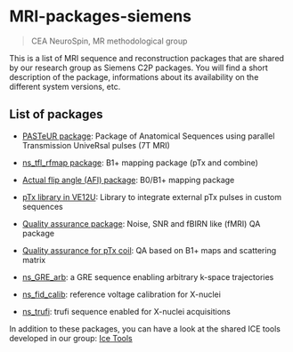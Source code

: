 # MRI-packages-siemens
> CEA NeuroSpin, MR methodological group

This is a list of MRI sequence and reconstruction packages that are shared by our research group as Siemens C2P packages. You will find a short description of the package, informations about its availability on the different system versions, etc.

## List of packages

- [PASTeUR package](https://github.com/FranckMauconduit/MRI-packages-siemens/blob/main/PASTeUR-package/PASTeUR-package.md): Package of Anatomical Sequences using parallel Transmission UniveRsal pulses (7T MRI)

- [ns_tfl_rfmap package](https://github.com/FranckMauconduit/MRI-packages-siemens/blob/main/ns_tfl_rfmap-package/ns_tfl_rfmap-package.md): B1+ mapping package (pTx and combine)

- [Actual flip angle (AFI) package](https://github.com/FranckMauconduit/MRI-packages-siemens/blob/main/AFI-package/AFI-package.md): B0/B1+ mapping package

- [pTx library in VE12U](https://github.com/FranckMauconduit/MRI-packages-siemens/blob/main/pTx-library/pTx-library.md): Library to integrate external pTx pulses in custom sequences

- [Quality assurance package](https://github.com/FranckMauconduit/MRI-packages-siemens/blob/main/QA-package/QA-package.md): Noise, SNR and fBIRN like (fMRI) QA package

- [Quality assurance for pTx coil](https://github.com/FranckMauconduit/MRI-packages-siemens/blob/main/QA-pTx-package/QA-pTx-package.md): QA based on B1+ maps and scattering matrix

- [ns_GRE_arb](https://github.com/FranckMauconduit/MRI-packages-siemens/blob/main/ns_gre_arb/ns_gre_arb.md): a GRE sequence enabling arbitrary k-space trajectories

- [ns_fid_calib](https://github.com/FranckMauconduit/MRI-packages-siemens/blob/main/ns_fid_calib/ns_fid_calib.md): reference voltage calibration for X-nuclei

- [ns_trufi](https://github.com/FranckMauconduit/MRI-packages-siemens/blob/main/ns_trufi/ns_trufi.md): trufi sequence enabled for X-nuclei acquisitions

<!--
- restricted SAR package: more information soon
-->

In addition to these packages, you can have a look at the shared ICE tools developed in our group: [Ice Tools](https://github.com/FranckMauconduit/MRI-ICE-snippets/blob/main/README.md)